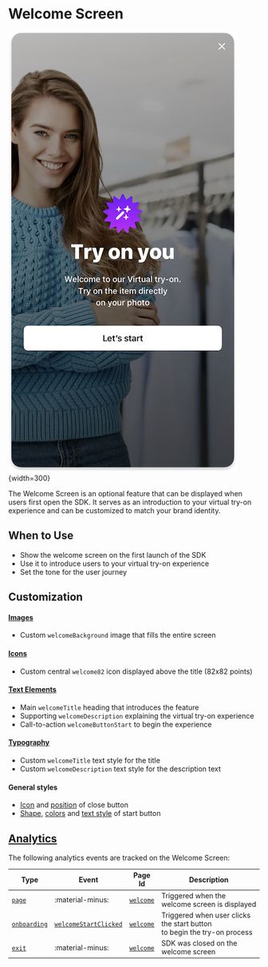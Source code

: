 # Welcome Screen

![Welcome Screen](../../media/pages/welcome-screen.png){width=300}

The Welcome Screen is an optional feature that can be displayed when users first open the SDK. It serves as an introduction to your virtual try-on experience and can be customized to match your brand identity.

## When to Use

- Show the welcome screen on the first launch of the SDK
- Use it to introduce users to your virtual try-on experience
- Set the tone for the user journey

## Customization

#### [Images](../resources/images.md)
- Custom `welcomeBackground` image that fills the entire screen

#### [Icons](../resources/icons.md)
- Custom central `welcome82` icon displayed above the title (82x82 points)

#### [Text Elements](../resources/localization.md)
- Main `welcomeTitle` heading that introduces the feature
- Supporting `welcomeDescription` explaining the virtual try-on experience
- Call-to-action `welcomeButtonStart` to begin the experience

#### [Typography](../resources/typography.md)
- Custom `welcomeTitle` text style for the title
- Custom `welcomeDescription` text style for the description text

#### General styles
- [Icon](../resources/icons.md) and [position](../resources/other.md) of close button
- [Shape](../resources/shapes.md), [colors](../resources/colors.md) and [text style](../resources/typography.md) of start button

## [Analytics](../analytics/analytics.md)

The following analytics events are tracked on the Welcome Screen:

| Type | Event | Page Id | Description |
|------|-------|---------|-------------|
| [`page`](../analytics/analytics.md#event-categories) | :material-minus: | [`welcome`](../analytics/analytics.md#page-identifiers) | Triggered when the welcome screen is displayed |
| [`onboarding`](../analytics/analytics.md#event-categories) | [`welcomeStartClicked`](../analytics/analytics.md#onboarding-events) | [`welcome`](../analytics/analytics.md#page-identifiers) | Triggered when user clicks the start button<br>to begin the try-on process |
| [`exit`](../analytics/analytics.md#event-categories) | :material-minus: | [`welcome`](../analytics/analytics.md#page-identifiers) | SDK was closed on the welcome screen |
